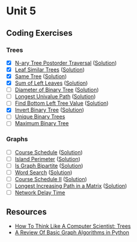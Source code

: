 # Unit 5

## Coding Exercises

### Trees
- [x] [N-ary Tree Postorder Traversal](https://leetcode.com/problems/n-ary-tree-postorder-traversal) ([Solution](n-ary-tree-postorder-traversal.py))
- [x] [Leaf Similar Trees](https://leetcode.com/problems/leaf-similar-trees) ([Solution](leaf-similar-trees.py))
- [x] [Same Tree](https://leetcode.com/problems/same-tree) ([Solution](same-tree.py))
- [x] [Sum of Left Leaves](https://leetcode.com/problems/sum-of-left-leaves) ([Solution](sum-of-left-leaves.py))
- [ ] [Diameter of Binary Tree](https://leetcode.com/problems/diameter-of-binary-tree) ([Solution]())
- [ ] [Longest Univalue Path](https://leetcode.com/problems/longest-univalue-path) ([Solution]())
- [ ] [Find Bottom Left Tree Value](https://leetcode.com/problems/find-bottom-left-tree-value) ([Solution]())
- [x] [Invert Binary Tree](https://leetcode.com/problems/invert-binary-tree/) ([Solution](invert-binary-tree.py))
- [ ] [Unique Binary Trees](https://leetcode.com/problems/unique-binary-search-trees/)
- [ ] [Maximum Binary Tree](https://leetcode.com/problems/maximum-binary-tree/)

### Graphs
- [ ] [Course Schedule](https://leetcode.com/problems/course-schedule) ([Solution]())
- [ ] [Island Perimeter](https://leetcode.com/problems/island-perimeter) ([Solution]())
- [ ] [Is Graph Bipartite](https://leetcode.com/problems/is-graph-bipartite) ([Solution]())
- [ ] [Word Search](https://leetcode.com/problems/word-search) ([Solution]())
- [ ] [Course Schedule II](https://leetcode.com/problems/course-schedule-ii) ([Solution]())
- [ ] [Longest Increasing Path in a Matrix](https://leetcode.com/problems/longest-increasing-path-in-a-matrix) ([Solution]())
- [ ] [Network Delay Time](https://leetcode.com/problems/network-delay-time/)

## Resources
- [How To Think Like A Computer Scientist: Trees](http://www.openbookproject.net/thinkcs/python/english2e/ch21.html)
- [A Review Of Basic Graph Algorithms in Python](https://sahandsaba.com/review-of-basic-algorithms-and-data-structures-in-python-graph-algorithms.html)

